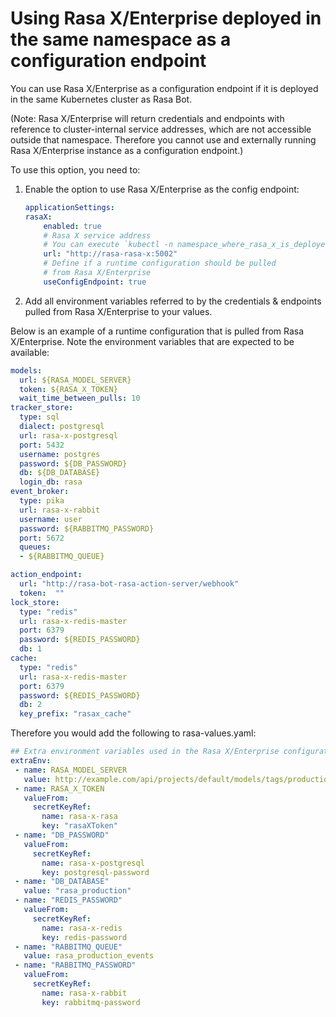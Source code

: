 # Using Rasa X/Enterprise deployed in the same namespace as a configuration endpoint

You can use Rasa X/Enterprise as a configuration endpoint if it is deployed in the same Kubernetes cluster as Rasa Bot.

(Note: Rasa X/Enterprise will return credentials and endpoints with reference to cluster-internal service addresses, which are not accessible outside that namespace. Therefore you cannot use and externally running Rasa X/Enterprise instance as a configuration endpoint.)

To use this option, you need to:

1) Enable the option to use Rasa X/Enterprise as the config endpoint:

    ```yaml
    applicationSettings:
    rasaX:
        enabled: true
        # Rasa X service address
        # You can execute `kubectl -n namespace_where_rasa_x_is_deployed get svc` in order to see a list of services
        url: "http://rasa-rasa-x:5002"
        # Define if a runtime configuration should be pulled
        # from Rasa X/Enterprise
        useConfigEndpoint: true
    ```

2) Add all environment variables referred to by the credentials & endpoints pulled from Rasa X/Enterprise to your values.

Below is an example of a runtime configuration that is pulled from Rasa X/Enterprise. Note the environment variables that are expected to be available:

```yaml
models:
  url: ${RASA_MODEL_SERVER}
  token: ${RASA_X_TOKEN}
  wait_time_between_pulls: 10
tracker_store:
  type: sql
  dialect: postgresql
  url: rasa-x-postgresql
  port: 5432
  username: postgres
  password: ${DB_PASSWORD}
  db: ${DB_DATABASE}
  login_db: rasa
event_broker:
  type: pika
  url: rasa-x-rabbit
  username: user
  password: ${RABBITMQ_PASSWORD}
  port: 5672
  queues:
  - ${RABBITMQ_QUEUE}

action_endpoint:
  url: "http://rasa-bot-rasa-action-server/webhook"
  token:  ""
lock_store:
  type: "redis"
  url: rasa-x-redis-master
  port: 6379
  password: ${REDIS_PASSWORD}
  db: 1
cache:
  type: "redis"
  url: rasa-x-redis-master
  port: 6379
  password: ${REDIS_PASSWORD}
  db: 2
  key_prefix: "rasax_cache"
```

Therefore you would add the following to rasa-values.yaml:

```yaml
## Extra environment variables used in the Rasa X/Enterprise configuration
extraEnv:
 - name: RASA_MODEL_SERVER
   value: http://example.com/api/projects/default/models/tags/production
 - name: RASA_X_TOKEN
   valueFrom:
     secretKeyRef:
       name: rasa-x-rasa
       key: "rasaXToken"
 - name: "DB_PASSWORD"
   valueFrom:
     secretKeyRef:
       name: rasa-x-postgresql
       key: postgresql-password
 - name: "DB_DATABASE"
   value: "rasa_production"
 - name: "REDIS_PASSWORD"
   valueFrom:
     secretKeyRef:
       name: rasa-x-redis
       key: redis-password
 - name: "RABBITMQ_QUEUE"
   value: rasa_production_events
 - name: "RABBITMQ_PASSWORD"
   valueFrom:
     secretKeyRef:
       name: rasa-x-rabbit
       key: rabbitmq-password
```

